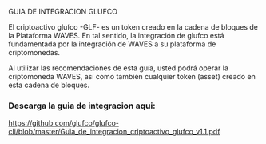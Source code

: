GUIA DE INTEGRACION GLUFCO

El criptoactivo glufco -GLF- es un token creado en la cadena de bloques de la Plataforma WAVES. En tal sentido, la integración de glufco está fundamentada por la integración de WAVES a su plataforma de criptomonedas.

Al utilizar las recomendaciones de esta guía, usted podrá operar la criptomoneda WAVES, así como también cualquier token (asset) creado en esta cadena de bloques.


### Descarga la guia de integracion aqui: 

https://github.com/glufco/glufco-cli/blob/master/Guia_de_integracion_criptoactivo_glufco_v1.1.pdf

